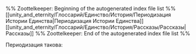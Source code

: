 %% Zoottelkeeper: Beginning of the autogenerated index file list  %%
 [[unity_and_eternity/Глоссарий/Единство/История/Периодизация Истории Единства|Периодизация Истории Единства]]
 [[unity_and_eternity/Глоссарий/Единство/История/Рассказы/Рассказы|Рассказы]]
%% Zoottelkeeper: End of the autogenerated index file list  %%

Периодизация такова:


